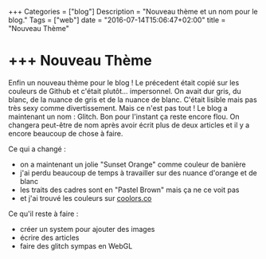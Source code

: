 +++
Categories = ["blog"]
Description = "Nouveau thème et un nom pour le blog."
Tags = ["web"]
date = "2016-07-14T15:06:47+02:00"
title = "Nouveau Thème"

+++
Nouveau Thème
=============

Enfin un nouveau thème pour le blog ! Le précedent était copié
sur les couleurs de Github et c'était plutôt... impersonnel. On avait dur gris,
du blanc, de la nuance de gris et de la nuance de blanc. C'était lisible mais
pas très sexy comme divertissement. Mais ce n'est pas tout ! Le blog a maintenant
un nom : Glitch. Bon pour l'instant ça reste encore flou. On changera peut-être
de nom après avoir écrit plus de deux articles et il y a encore beaucoup de
chose à faire.

Ce qui a changé :

- on a maintenant un jolie "Sunset Orange" comme couleur de banière
- j'ai perdu beaucoup de temps à travailler sur des nuance d'orange et de blanc
- les traits des cadres sont en "Pastel Brown" mais ça ne ce voit pas
- et j'ai trouvé les couleurs sur [coolors.co](https://coolors.co/ff5e5b-ffeaee-7f675b-00cecb-ffed66)

Ce qu'il reste à faire :

- créer un system pour ajouter des images
- écrire des articles
- faire des glitch sympas en WebGL

